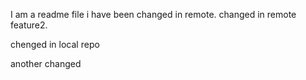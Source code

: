 I am a readme file
i have been changed in remote.
changed in remote feature2.

chenged in local repo

another changed
